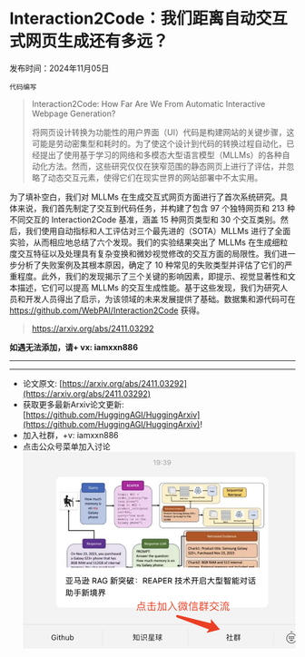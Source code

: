 # Interaction2Code：我们距离自动交互式网页生成还有多远？
发布时间：2024年11月05日

`代码编写`
> Interaction2Code: How Far Are We From Automatic Interactive Webpage Generation?
>
> 将网页设计转换为功能性的用户界面（UI）代码是构建网站的关键步骤，这可能是劳动密集型和耗时的。为了使这个设计到代码的转换过程自动化，已经提出了使用基于学习的网络和多模态大型语言模型（MLLMs）的各种自动化方法。然而，这些研究仅仅在狭窄范围的静态网页上进行了评估，并忽略了动态交互元素，使得它们在现实世界的网站部署中不太实用。

为了填补空白，我们对 MLLMs 在生成交互式网页方面进行了首次系统研究。具体来说，我们首先制定了交互到代码任务，并构建了包含 97 个独特网页和 213 种不同交互的 Interaction2Code 基准，涵盖 15 种网页类型和 30 个交互类别。然后，我们使用自动指标和人工评估对三个最先进的（SOTA）MLLMs 进行了全面实验，从而相应地总结了六个发现。我们的实验结果突出了 MLLMs 在生成细粒度交互特征以及处理具有复杂变换和微妙视觉修改的交互方面的局限性。我们进一步分析了失败案例及其根本原因，确定了 10 种常见的失败类型并评估了它们的严重程度。此外，我们的发现揭示了三个关键的影响因素，即提示、视觉显著性和文本描述，它们可以提高 MLLMs 的交互生成性能。基于这些发现，我们为研究人员和开发人员得出了启示，为该领域的未来发展提供了基础。数据集和源代码可在 https://github.com/WebPAI/Interaction2Code 获得。
>
> https://arxiv.org/abs/2411.03292

**如遇无法添加，请+ vx: iamxxn886**
<hr />


<hr />

- 论文原文: [https://arxiv.org/abs/2411.03292](https://arxiv.org/abs/2411.03292)
- 获取更多最新Arxiv论文更新: [https://github.com/HuggingAGI/HuggingArxiv](https://github.com/HuggingAGI/HuggingArxiv)!
- 加入社群，+v: iamxxn886
- 点击公众号菜单加入讨论
![](https://raw.githubusercontent.com/HuggingAGI/wx_assets/main/2024/07/31/1722434818326-94339e92-22f1-4472-9d27-fed232f70b5d.jpeg)
